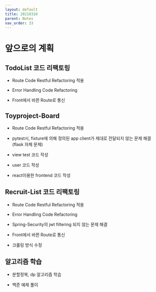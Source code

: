 ```yaml
---
layout: default
title: 20210310
parent: Notes
nav_order: 33
---
```


# 앞으로의 계획

## TodoList 코드 리팩토링

* Route Code Restful Refactoring 적용

* Error Handling Code Refactoring

* Front에서 바뀐 Route로 통신

## Toyproject-Board

* Route Code Restful Refactoring 적용

* pytest시, fixture에 의해 정의된 app client가 제대로 전달되지 않는 문제 해결(flask 자체 문제)

* view test 코드 작성

* user 코드 작성

* react이용한 frontend 코드 작성

## Recruit-List 코드 리팩토링

* Route Code Restful Refactoring 적용

* Error Handling Code Refactoring

* Spring-Security의 jwt filtering 되지 않는 문제 해결

* Front에서 바뀐 Route로 통신

* 크롤링 방식 수정

## 알고리즘 학습

* 분할정복, dp 알고리즘 학습

* 백준 예제 풀이